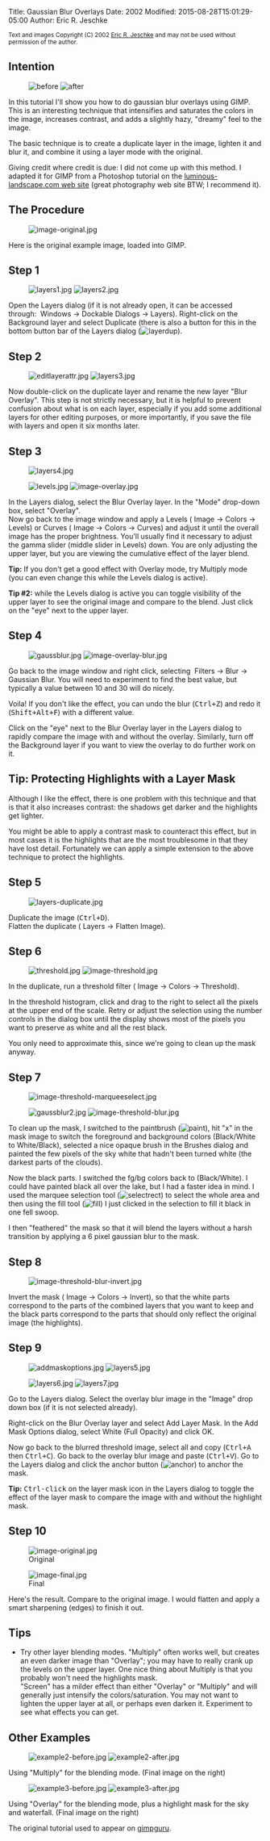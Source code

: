 Title: Gaussian Blur Overlays
Date: 2002
Modified: 2015-08-28T15:01:29-05:00
Author: Eric R. Jeschke


<small>Text and images Copyright (C) 2002 [Eric R. Jeschke](mailto:ericNOSPAM@redskiesatnight.com) and may not be used without permission of the author.</small>

## Intention

<figure>
<img src="{filename}before.jpg" alt="before"/>
<img src="{filename}after.jpg" alt="after"/>
</figure>

In this tutorial I'll show you how to do gaussian blur overlays using GIMP. This is an interesting technique that intensifies and saturates the colors in the image, increases contrast, and adds a slightly hazy, "dreamy" feel to the image.

The basic technique is to create a duplicate layer in the image, lighten it and blur it, and combine it using a layer mode with the original.

Giving credit where credit is due: I did not come up with this method. I adapted it for GIMP from a Photoshop tutorial on the [luminous-landscape.com web site](http://www.luminous-landscape.com/) (great photography web site BTW; I recommend it).

## The Procedure

<figure>
<img src="{filename}image-original.jpg" alt="image-original.jpg"/>
</figure>

Here is the original example image, loaded into GIMP.

## Step 1

<figure>
<img src="{filename}layers1.jpg" alt="layers1.jpg"/>
<img src="{filename}layers2.jpg" alt="layers2.jpg"/>
</figure>

Open the Layers dialog (if it is not already open, it can be accessed through: <span class="filter"><Image> Windows → Dockable Dialogs → Layers</span>). Right-click on the Background layer and select Duplicate (there is also a button for this in the bottom button bar of the Layers dialog (![layerdup]({filename}layerdup.jpg)).

## Step 2

<figure>
<img src="{filename}editlayerattr.jpg" alt="editlayerattr.jpg"/>
<img src="{filename}layers3.jpg" alt="layers3.jpg"/>
</figure>

Now double-click on the duplicate layer and rename the new layer "Blur Overlay". This step is not strictly necessary, but it is helpful to prevent confusion about what is on each layer, especially if you add some additional layers for other editing purposes, or more importantly, if you save the file with layers and open it six months later.

## Step 3

<figure>
<img src="{filename}layers4.jpg" alt="layers4.jpg"/>
</figure>

<figure>
<img src="{filename}levels.jpg" alt="levels.jpg"/>
<img src="{filename}image-overlay.jpg" alt="image-overlay.jpg"/>
</figure>

In the Layers dialog, select the Blur Overlay layer. In the "Mode" drop-down box, select "Overlay".   
Now go back to the image window and apply a Levels (<span class="filter"><Image> Image -> Colors -> Levels</span>) or Curves (<span class="filter"><Image> Image -> Colors -> Curves</span>) and adjust it until the overall image has the proper brightness. You'll usually find it necessary to adjust the gamma slider (middle slider in Levels) down. You are only adjusting the upper layer, but you are viewing the cumulative effect of the layer blend.

**Tip:** If you don't get a good effect with Overlay mode, try Multiply mode (you can even change this while the Levels dialog is active).

**Tip #2:** while the Levels dialog is active you can toggle visibility of the upper layer to see the original image and compare to the blend. Just click on the "eye" next to the upper layer.

## Step 4

<figure>
<img src="{filename}gaussblur.jpg" alt="gaussblur.jpg"/>
<img src="{filename}image-overlay-blur.jpg" alt="image-overlay-blur.jpg"/>
</figure>

Go back to the image window and right click, selecting <span class="filter"><Image> Filters -> Blur -> Gaussian Blur</span>. You will need to experiment to find the best value, but typically a value between 10 and 30 will do nicely.

Voila! If you don't like the effect, you can undo the blur (<kbd>Ctrl+Z</kbd>) and redo it (<kbd>Shift+Alt+F</kbd>) with a different value.

Click on the "eye" next to the Blur Overlay layer in the Layers dialog to rapidly compare the image with and without the overlay. Similarly, turn off the Background layer if you want to view the overlay to do further work on it.

## Tip: Protecting Highlights with a Layer Mask

Although I like the effect, there is one problem with this technique and that is that it also increases contrast: the shadows get darker and the highlights get lighter.

You might be able to apply a contrast mask to counteract this effect, but in most cases it is the highlights that are the most troublesome in that they have lost detail. Fortunately we can apply a simple extension to the above technique to protect the highlights.

## Step 5

<figure>
<img src="{filename}layers-duplicate.jpg" alt="layers-duplicate.jpg"/>
</figure>

Duplicate the image (<kbd>Ctrl+D</kbd>).   
Flatten the duplicate (<span class="filter"><Image> Layers -> Flatten Image</span>).

## Step 6

<figure>
<img src="{filename}threshold.jpg" alt="threshold.jpg"/>
<img src="{filename}image-threshold.jpg" alt="image-threshold.jpg"/>
</figure>

In the duplicate, run a threshold filter (<span class="filter"><Image> Image -> Colors -> Threshold</span>).

In the threshold histogram, click and drag to the right to select all the pixels at the upper end of the scale. Retry or adjust the selection using the number controls in the dialog box until the display shows most of the pixels you want to preserve as white and all the rest black.

You only need to approximate this, since we're going to clean up the mask anyway.

## Step 7

<figure>
<img src="{filename}image-threshold-marqueeselect.jpg" alt="image-threshold-marqueeselect.jpg"/>
</figure>

<figure>
<img src="{filename}gaussblur2.jpg" alt="gaussblur2.jpg"/>
<img src="{filename}image-threshold-blur.jpg" alt="image-threshold-blur.jpg"/>
</figure>

To clean up the mask, I switched to the paintbrush (![paint]({filename}paint.jpg)), hit "x" in the mask image to switch the foreground and background colors (Black/White to White/Black), selected a nice opaque brush in the Brushes dialog and painted the few pixels of the sky white that hadn't been turned white (the darkest parts of the clouds).

Now the black parts. I switched the fg/bg colors back to (Black/White). I could have painted black all over the lake, but I had a faster idea in mind. I used the marquee selection tool (![selectrect]({filename}selectrect.jpg)) to select the whole area and then using the fill tool (![fill]({filename}fill.jpg)) I just clicked in the selection to fill it black in one fell swoop.

I then "feathered" the mask so that it will blend the layers without a harsh transition by applying a 6 pixel gaussian blur to the mask.

## Step 8

<figure>
<img src="{filename}image-threshold-blur-invert.jpg" alt="image-threshold-blur-invert.jpg"/>
</figure>

Invert the mask (<span class="filter"><Image> Image -> Colors -> Invert</span>), so that the white parts correspond to the parts of the combined layers that you want to keep and the black parts correspond to the parts that should only reflect the original image (the highlights).

## Step 9

<figure>
<img src="{filename}addmaskoptions.jpg" alt="addmaskoptions.jpg"/>
<img src="{filename}layers5.jpg" alt="layers5.jpg"/>
</figure>

<figure>
<img src="{filename}layers6.jpg" alt="layers6.jpg"/>
<img src="{filename}layers7.jpg" alt="layers7.jpg"/>
</figure>

Go to the Layers dialog. Select the overlay blur image in the "Image" drop down box (if it is not selected already).

Right-click on the Blur Overlay layer and select Add Layer Mask. In the Add Mask Options dialog, select White (Full Opacity) and click OK.

Now go back to the blurred threshold image, select all and copy (<kbd>Ctrl+A</kbd> then <kbd>Ctrl+C</kbd>). Go back to the overlay blur image and paste (<kbd>Ctrl+V</kbd>). Go to the Layers dialog and click the anchor button (![anchor]({filename}anchor.jpg)) to anchor the mask.

**Tip:** <kbd>Ctrl-click</kbd> on the layer mask icon in the Layers dialog to toggle the effect of the layer mask to compare the image with and without the highlight mask.

## Step 10

<figure>
<img src="{filename}image-original.jpg" alt="image-original.jpg"/>
<figcaption>
Original
</figcaption>
</figure>

<figure>
<img src="{filename}image-final.jpg" alt="image-final.jpg"/>
<figcaption>
Final
</figcaption>
</figure>


Here's the result. Compare to the original image. I would flatten and apply a smart sharpening (edges) to finish it out.

## Tips

*   Try other layer blending modes. "Multiply" often works well, but creates an even darker image than "Overlay"; you may have to really crank up the levels on the upper layer. One nice thing about Multiply is that you probably won't need the highlights mask.   
    "Screen" has a milder effect than either "Overlay" or "Multiply" and will generally just intensify the colors/saturation. You may not want to lighten the upper layer at all, or perhaps even darken it. Experiment to see what effects you can get.

## Other Examples

<figure>
<img src="{filename}example2-before.jpg" alt="example2-before.jpg"/>
<img src="{filename}example2-after.jpg" alt="example2-after.jpg"/>
</figure>

Using "Multiply" for the blending mode. (Final image on the right)

<figure>
<img src="{filename}example3-before.jpg" alt="example3-before.jpg"/>
<img src="{filename}example3-after.jpg" alt="example3-after.jpg"/>
</figure>

Using "Overlay" for the blending mode, plus a highlight mask for the sky and waterfall. (Final image on the right)

The original tutorial used to appear on [gimpguru](https://web.archive.org/web/20140704080338/http://gimpguru.org/tutorials/bluroverlays/).

